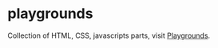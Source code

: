 # playgrounds

Collection of HTML, CSS, javascripts parts, visit [Playgrounds](https://keyvisions.github.io/playgrounds/index.html).

